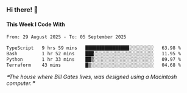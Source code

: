 ### Hi there! 👋

#### This Week I Code With
<!--START_SECTION:waka-->

```txt
From: 29 August 2025 - To: 05 September 2025

TypeScript   9 hrs 59 mins   ████████████████░░░░░░░░░   63.98 %
Bash         1 hr 52 mins    ███░░░░░░░░░░░░░░░░░░░░░░   11.95 %
Python       1 hr 33 mins    ██▒░░░░░░░░░░░░░░░░░░░░░░   09.97 %
Terraform    43 mins         █▒░░░░░░░░░░░░░░░░░░░░░░░   04.68 %
```

<!--END_SECTION:waka-->

<!--STARTS_HERE_QUOTE_README-->
<i>❝The house where Bill Gates lives, was designed using a Macintosh computer.❞</i>
<!--ENDS_HERE_QUOTE_README-->
